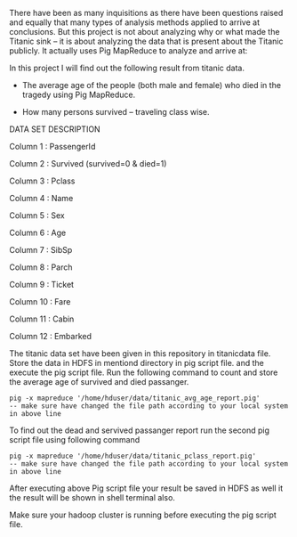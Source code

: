 There have been as many inquisitions as there have been questions raised and equally that many types of analysis methods applied to arrive at conclusions. But this project is not about analyzing why or what made the Titanic sink – it is about analyzing the data that is present about the Titanic publicly. It actually uses Pig MapReduce to analyze and arrive at:

In this project I will find out the following result from titanic data.

* The average age of the people (both male and female) who died in the tragedy using Pig MapReduce.

* How many persons survived – traveling class wise.

DATA SET DESCRIPTION

Column 1 : PassengerId

Column 2 : Survived (survived=0 & died=1)

Column 3 : Pclass

Column 4 : Name

Column 5 : Sex

Column 6 : Age

Column 7 : SibSp

Column 8 : Parch

Column 9 : Ticket

Column 10 : Fare

Column 11 : Cabin

Column 12 : Embarked

The titanic data set have been given in this repository in titanicdata file. Store the data in HDFS in mentiond directory in pig script file. and the execute the pig script file. Run the following command to count and store the average age of survived and died passanger.


```
pig -x mapreduce '/home/hduser/data/titanic_avg_age_report.pig'
-- make sure have changed the file path according to your local system in above line
```
To find out the dead and servived passanger report run the second pig script file using following command

```
pig -x mapreduce '/home/hduser/data/titanic_pclass_report.pig'
-- make sure have changed the file path according to your local system in above line
```
After executing above Pig script file your result be saved in HDFS as well it the result will be shown in shell terminal also.

Make sure your hadoop cluster is running before executing the pig script file.
